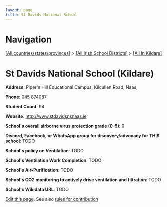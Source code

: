 ```yaml
---
layout: page
title: St Davids National School
---
```

# Navigation

[[All countries/states/provinces]](../../..) > [[All Irish School Districts]](../..) > [[All In Kildare]](..)

# St Davids National School (Kildare)

**Address**: Piper's Hill Educational Campus, Kilcullen Road, Naas,

**Phone**: 045 874087

**Student Count**: 94

**Website**: <http://www.stdavidsnsnaas.ie>

**School's overall airborne virus protection grade (0-5)**: 0

**Discord, Facebook, or WhatsApp group for discovery/advocacy for THIS school**: TODO

**School's policy on Ventilation**: TODO

**School's Ventilation Work Completion**: TODO

**School's Air-Purification**: TODO

**School's CO2 monitoring to actively drive ventilation and filtration**: TODO

**School's Wikidata URL**: TODO


[Edit this page](https://github.com/ventilate-schools/Ireland/edit/main/./Kildare/St_Davids_National_School.md). See also [rules for contribution](../../../contribution-rules/)